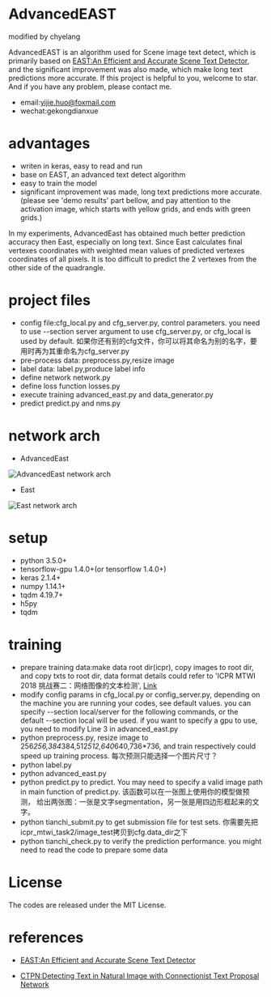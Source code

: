 # AdvancedEAST
modified by chyelang

AdvancedEAST is an algorithm used for Scene image text detect,
which is primarily based on
[EAST:An Efficient and Accurate Scene Text Detector](https://arxiv.org/abs/1704.03155v2),
and the significant improvement was also made,
which make long text predictions more accurate.
If this project is helpful to you, welcome to star.
And if you have any problem, please contact me.
* email:yijie.huo@foxmail.com
* wechat:gekongdianxue

# advantages
* writen in keras, easy to read and run
* base on EAST, an advanced text detect algorithm
* easy to train the model
* significant improvement was made, long text predictions more accurate.(please
see 'demo results' part bellow,
and pay attention to the activation image,
which starts with yellow grids, and ends with green grids.) 

In my experiments,
AdvancedEast has obtained much better prediction accuracy then East,
especially on long text. Since East calculates final vertexes coordinates with
weighted mean values of predicted vertexes coordinates of all pixels. It is too
difficult to predict the 2 vertexes from the other side of the quadrangle.

# project files
* config file:cfg_local.py and cfg_server.py, control parameters.
you need to use --section server argument to use cfg_server.py, or cfg_local is used by default.
如果你还有别的cfg文件，你可以将其命名为别的名字，要用时再为其重命名为cfg_server.py
* pre-process data:
    preprocess.py,resize image
* label data:
    label.py,produce label info
* define network
    network.py
* define loss function
    losses.py
* execute training
    advanced_east.py and data_generator.py
* predict
    predict.py and nms.py

# network arch
* AdvancedEast

![AdvancedEast network arch](image/AdvancedEast.network.png "AdvancedEast network arch")

* East

![East network arch](image/East.network.png "East network arch")


# setup
* python 3.5.0+
* tensorflow-gpu 1.4.0+(or tensorflow 1.4.0+)
* keras 2.1.4+
* numpy 1.14.1+
* tqdm 4.19.7+
* h5py
* tqdm

# training
* prepare training data:make data root dir(icpr),
copy images to root dir, and copy txts to root dir,
data format details could refer to 'ICPR MTWI 2018 挑战赛二：网络图像的文本检测',
[Link](https://tianchi.aliyun.com/competition/introduction.htm?spm=5176.100066.0.0.3bcad780oQ9Ce4&raceId=231651)
* modify config params in cfg_local.py or config_server.py, depending on the machine you are running your codes, see default values.
you can specify --section local/server for the following commands, or the default --section local will be used.
if you want to specify a gpu to use, you need to modify Line 3 in advanced_east.py
* python preprocess.py, resize image to 256*256,384*384,512*512,640*640,736*736,
and train respectively could speed up training process. 每次预测只能选择一个图片尺寸？
* python label.py
* python advanced_east.py
* python predict.py to predict. You may need to specify a valid image path in main function of predict.py. 该函数可以在一张图上使用你的模型做预测，
给出两张图：一张是文字segmentation，另一张是用四边形框起来的文字。
* python tianchi_submit.py to get submission file for test sets. 你需要先把icpr_mtwi_task2/image_test拷贝到cfg.data_dir之下
* python tianchi_check.py to verify the prediction performance. you might need to read the code to prepare some data

# License
The codes are released under the MIT License.

# references
* [EAST:An Efficient and Accurate Scene Text Detector](https://arxiv.org/abs/1704.03155v2)

* [CTPN:Detecting Text in Natural Image with Connectionist Text Proposal Network](https://arxiv.org/abs/1609.03605)


